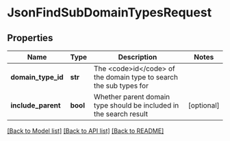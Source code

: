 # JsonFindSubDomainTypesRequest

## Properties
Name | Type | Description | Notes
------------ | ------------- | ------------- | -------------
**domain_type_id** | **str** | The &lt;code&gt;id&lt;/code&gt; of the domain type to search the sub types for | 
**include_parent** | **bool** | Whether parent domain type should be included in the search result | [optional] 

[[Back to Model list]](../README.md#documentation-for-models) [[Back to API list]](../README.md#documentation-for-api-endpoints) [[Back to README]](../README.md)


